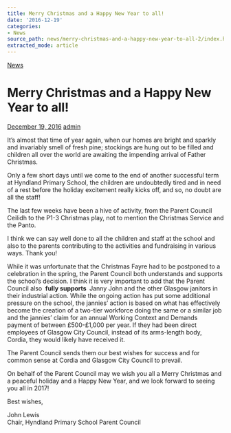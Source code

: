 ```yaml
---
title: Merry Christmas and a Happy New Year to all!
date: '2016-12-19'
categories:
- News
source_path: news/merry-christmas-and-a-happy-new-year-to-all-2/index.html
extracted_mode: article
---
```

[News](category/news/)

# Merry Christmas and a Happy New Year to all!

[December 19, 2016](news/merry-christmas-and-a-happy-new-year-to-all-2/) [admin](author/admin/)

It’s almost that time of year again, when our homes are bright and sparkly and invariably smell of fresh pine; stockings are hung out to be filled and children all over the world are awaiting the impending arrival of Father Christmas.

Only a few short days until we come to the end of another successful term at Hyndland Primary School, the children are undoubtedly tired and in need of a rest before the holiday excitement really kicks off, and so, no doubt are all the staff!

The last few weeks have been a hive of activity, from the Parent Council Ceilidh to the P1-3 Christmas play, not to mention the Christmas Service and the Panto.

I think we can say well done to all the children and staff at the school and also to the parents contributing to the activities and fundraising in various ways. Thank you!

While it was unfortunate that the Christmas Fayre had to be postponed to a celebration in the spring, the Parent Council both understands and supports the school’s decision. I think it is very important to add that the Parent Council also&nbsp; **fully supports&nbsp;** Janny John and the other Glasgow janitors in their industrial action. While the ongoing action has put some additional pressure on the school, the jannies’ action is based on what has effectively become the creation of a two-tier workforce doing the same or a similar job and the jannies’ claim for an annual Working Context and Demands payment of between £500-£1,000 per year. If they had been direct employees of Glasgow City Council, instead of its arms-length body, Cordia, they would likely have received it.

The Parent Council sends them our best wishes for success and for common sense at Cordia and Glasgow City Council to prevail.

On behalf of the Parent Council may we wish you all a Merry Christmas and a peaceful holiday and a Happy New Year, and we look forward to seeing you all in 2017!

Best wishes,

John Lewis  
Chair, Hyndland Primary School Parent Council
